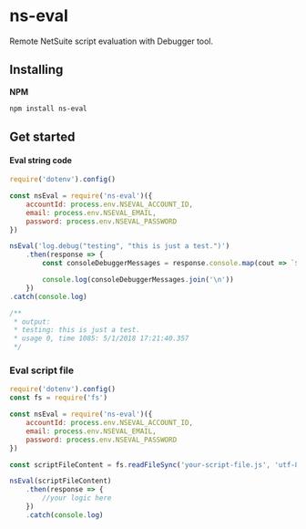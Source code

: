 # ns-eval
Remote NetSuite script evaluation with Debugger tool.

## Installing
__NPM__

```sh
npm install ns-eval
```

## Get started
#### Eval string code

```javascript
require('dotenv').config()

const nsEval = require('ns-eval')({
    accountId: process.env.NSEVAL_ACCOUNT_ID,
    email: process.env.NSEVAL_EMAIL,
    password: process.env.NSEVAL_PASSWORD
})

nsEval('log.debug("testing", "this is just a test.")')
    .then(response => {
        const consoleDebuggerMessages = response.console.map(cout => `${cout.subject}: ${cout.details || cout.timestamp}`)

        console.log(consoleDebuggerMessages.join('\n'))
    })
.catch(console.log)

/**
 * output:
 * testing: this is just a test.
 * usage 0, time 1085: 5/1/2018 17:21:40.357
 */
```

### Eval script file

```javascript
require('dotenv').config()
const fs = require('fs')

const nsEval = require('ns-eval')({
    accountId: process.env.NSEVAL_ACCOUNT_ID,
    email: process.env.NSEVAL_EMAIL,
    password: process.env.NSEVAL_PASSWORD
})

const scriptFileContent = fs.readFileSync('your-script-file.js', 'utf-8')

nsEval(scriptFileContent)
    .then(response => {
        //your logic here
    })
    .catch(console.log)
```

